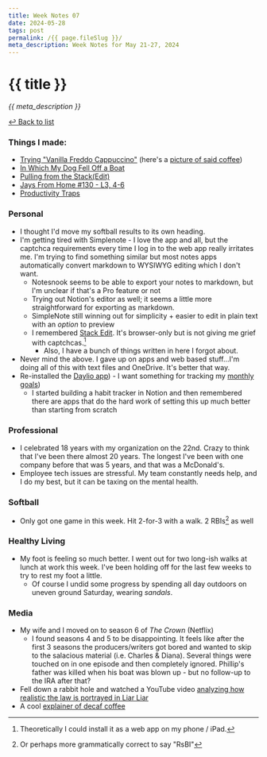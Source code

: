 ```yaml
---
title: Week Notes 07
date: 2024-05-28
tags: post
permalink: /{{ page.fileSlug }}/
meta_description: Week Notes for May 21-27, 2024
---
```


# {{ title }}

*{{ meta_description }}*

[↩ Back to list](/weeknotes/)

### Things I made:

- [Trying "Vanilla Freddo Cappuccino"](https://lwgrs.bearblog.dev/trying-vanilla-freddo-cappuccino/) (here's a [picture of said coffee](https://mstdn.ca/@srgower/112495955832272107))
- [In Which My Dog Fell Off a Boat](https://lwgrs.bearblog.dev/dog-overboard/)
- [Pulling from the Stack(Edit)](https://lwgrs.bearblog.dev/stackedit/)
- [Jays From Home #130 - L3, 4-6](https://jays-from-home.pinecast.co/episode/f4b35ec3/l3-4-6)
- [Productivity Traps](https://lwgrs.bearblog.dev/productivity-traps/)

### Personal

- I thought I'd move my softball results to its own heading.
- I'm getting tired with Simplenote - I love the app and all, but the captchca requirements every time I log in to the web app really irritates me. I'm trying to find something similar but most notes apps automatically convert markdown to WYSIWYG editing which I don't want.
    - Notesnook seems to be able to export your notes to markdown, but I'm unclear if that's a Pro feature or not
    - Trying out Notion's editor as well; it seems a little more straightforward for exporting as markdown.
    - SimpleNote still winning out for simplicity + easier to edit in plain text with an *option* to preview
    - I remembered [Stack Edit](https://stackedit.io/). It's browser-only but is not giving me grief with captchcas.[^1]
        - Also, I have a bunch of things written in here I forgot about.
- Never mind the above. I gave up on apps and web based stuff...I'm doing all of this with text files and OneDrive. It's better that way.
- Re-installed the [Daylio app](https://daylio.net/)) - I want something for tracking my [monthly goals](https://lwgrs.bearblog.dev/mini-goals/))
    - I started building a habit tracker in Notion and then remembered there are apps that do the hard work of setting this up much better than starting from scratch

### Professional

- I celebrated 18 years with my organization on the 22nd. Crazy to think that I've been there almost 20 years. The longest I've been with one company before that was 5 years, and that was a McDonald's.
- Employee tech issues are stressful. My team constantly needs help, and I do my best, but it can be taxing on the mental health.

### Softball

- Only got one game in this week. Hit 2-for-3 with a walk. 2 RBIs[^2] as well

### Healthy Living

- My foot is feeling so much better. I went out for two long-ish walks at lunch at work this week. I've been holding off for the last few weeks to try to rest my foot a little.
    - Of course I undid some progress by spending all day outdoors on uneven ground Saturday, wearing *sandals*.

### Media

- My wife and I moved on to season 6 of *The Crown* (Netflix)
    - I found seasons 4 and 5 to be disappointing. It feels like after the first 3 seasons the producers/writers got bored and wanted to skip to the salacious material (i.e. Charles & Diana). Several things were touched on in one episode and then completely ignored. Phillip's father was killed when his boat was blown up - but no follow-up to the IRA after that?
- Fell down a rabbit hole and watched a YouTube video [analyzing how realistic the law is portrayed in Liar Liar](https://www.youtube.com/watch?v=QNnDvdtj9Us)
- A cool [explainer of decaf coffee](https://youtu.be/yYTSdlOdkn0?si=6d6ABA8EyQt0y8cV)

[^1]: Theoretically I could install it as a web app on my phone / iPad.
[^2]: Or perhaps more grammatically correct to say "RsBI"
